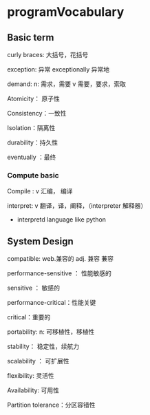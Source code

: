 # programVocabulary

## Basic term

curly braces: 大括号，花括号

exception: 异常   exceptionally 异常地

demand: n: 需求，需要 v 需要，要求，索取

Atomicity： 原子性

Consistency：一致性

Isolation：隔离性

durability：持久性

eventually ：最终





### Compute basic

Compile : v 汇编， 编译

interpret: v 翻译，译，阐释，（interpreter 解释器）

* interpretd language like python







## System Design

compatible:  web.兼容的  adj. 兼容 蒹容

performance-sensitive ： 性能敏感的

sensitive ： 敏感的

performance-critical：性能关键

critical：重要的

portability: n: 可移植性，移植性

stability： 稳定性，续航力

scalability ： 可扩展性

flexibility: 灵活性

Availability: 可用性

Partition tolerance：分区容错性
